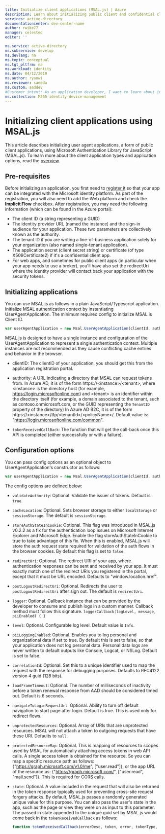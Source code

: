```yaml
---
title: Initialize client applications (MSAL.js) | Azure
description: Learn about initializing public client and confidential client applications using the Microsoft Authentication Library for JavaScript (MSAL.js). 
services: active-directory
documentationcenter: dev-center-name
author: rwike77
manager: celested
editor: ''

ms.service: active-directory
ms.subservice: develop
ms.devlang: na
ms.topic: conceptual
ms.tgt_pltfrm: na
ms.workload: identity
ms.date: 04/12/2019
ms.author: ryanwi
ms.reviewer: saeeda
ms.custom: aaddev
#Customer intent: As an application developer, I want to learn about initializing client applications so I can decide if this platform meets my application development needs and requirements.
ms.collection: M365-identity-device-management
---
```


# Initializing client applications using MSAL.js
This article describes initializing user agent applications, a form of public client applications, using Microsoft Authentication Library for JavaScript (MSAL.js).  To learn more about the client application types and application options, read the [overview](msal-client-applications.md).

## Pre-requisites
Before initializing an application, you first need to [register it](quickstart-v2-javascript.md) so that your app can be integrated with the Microsoft identity platform. As part of the registration, you will also need to add the Web platform and check the **Implicit Flow** checkbox.  After registration, you may need the following information (which can be found in the Azure portal):

- The client ID (a string representing a GUID)
- The identity provider URL (named the instance) and the sign-in audience for your application. These two parameters are collectively known as the authority.
- The tenant ID if you are writing a line-of-business application solely for your organization (also named single-tenant application).
- The application secret (client secret string) or certificate (of type X509Certificate2) if it's a confidential client app.
- For web apps, and sometimes for public client apps (in particular when your app needs to use a broker), you'll have also set the redirectUri where the identity provider will contact back your application with the security tokens.

## Initializing applications

You can use MSAL.js as follows in a plain JavaScript/Typescript application. Initialize MSAL authentication context by instantiating UserAgentApplication. The minimum required config to initialize MSAL is Client ID.

```javascript
var userAgentApplication = new Msal.UserAgentApplication(clientId, authority, tokenReceivedCallBack);
```

MSAL.js is designed to have a single instance and configuration of the UserAgentApplication to represent a single authentication context. Multiple instances are not recommended as they cause conflicting cache entries and behavior in the browser.

- clientID: The clientID of your application, you should get this from the application registration portal.

- authority: A URL indicating a directory that MSAL can request tokens from. In Azure AD, it is of the form https://&lt;instance&gt;/&lt;tenant&gt;, where &lt;instance&gt; is the directory host (for example, https://login.microsoftonline.com) and &lt;tenant&gt; is an identifier within the directory itself (for example, a domain associated to the tenant, such as contoso.onmicrosoft.com, or the GUID representing the `TenantID` property of the directory) In Azure AD B2C, it is of the form https://&lt;instance&gt;/tfp/&lt;tenantId&gt;/&lt;policyName&gt;/. Default value is: "https://login.microsoftonline.com/common".

- `tokenReceivedCallBack`: The function that will get the call-back once this API is completed (either successfully or with a failure).

## Configuration options
You can pass config options as an optional object to UserAgentApplication's constructor as follows:

```javascript
var userAgentApplication = new Msal.UserAgentApplication(clientId, authority, tokenReceivedCallBack, { logger: logger, cacheLocation: 'localStorage'});
```

The config options are defined below:

- `validateAuthority`: Optional.  Validate the issuer of tokens. Default is `true`.

- `cacheLocation`: Optional.  Sets browser storage to either `localStorage` or `sessionStorage`. The default is `sessionStorage`.

- `storeAuthStateInCookie`: Optional.  This flag was introduced in MSAL.js v0.2.2 as a fix for the authentication loop issues on Microsoft Internet Explorer and Microsoft Edge. Enable the flag storeAuthStateInCookie to true to take advantage of this fix. When this is enabled, MSAL.js will store the auth request state required for validation of the auth flows in the browser cookies. By default this flag is set to `false`.

- `redirectUri`: Optional.  The redirect URI of your app, where authentication responses can be sent and received by your app. It must exactly match one of the redirect URIs you registered in the portal, except that it must be URL encoded. Defaults to "window.location.href".

- `postLogoutRedirectUri`: Optional.  Redirects the user to `postLogoutRedirectUri` after sign out. The default is `redirectUri`.

- `logger`: Optional.  Callback instance that can be provided by the developer to consume and publish logs in a custom manner. Callback method must follow this signature. `loggerCallback(logLevel, message, piiEnabled) { }`

- `level`: Optional.  Configurable log level. Default value is `Info`.

- `piiLoggingEnabled`: Optional.  Enables you to log personal and organizational data if set to true. By default this is set to false, so that your application does not log personal data. Personal data logs are never written to default outputs like Console, Logcat, or NSLog. Default is set to false.

- `correlationId`: Optional.  Set this to a unique identifier used to map the request with the response for debugging purposes. Defaults to RFC4122 version 4 guid (128 bits).

- `loadFrameTimeout`: Optional.  The number of milliseconds of inactivity before a token renewal response from AAD should be considered timed out. Default is 6 seconds.

- `navigateToLoginRequestUrl`: Optional. Ability to turn off default navigation to start page after login. Default is true. This is used only for redirect flows.

- `unprotectedResources`: Optional.  Array of URIs that are unprotected resources. MSAL will not attach a token to outgoing requests that have these URI. Defaults to `null`.

- `protectedResourceMap`: Optional.  This is mapping of resources to scopes used by MSAL for automatically attaching access tokens in web API calls. A single access token is obtained for the resource. So you can map a specific resource path as follows: {"https://graph.microsoft.com/v1.0/me", ["user.read"]}, or the app URL of the resource as: {"https://graph.microsoft.com/", ["user.read", "mail.send"]}. This is required for CORS calls.

- `state`: Optional.  A value included in the request that will also be returned in the token response typically used for preventing cross-site request forgery attacks. By default, MSAL.js passes a randomly generated unique value for this purpose. You can also pass the user's state in the app, such as the page or view they were on as input to this parameter. The passed in state appended to the unique guid set by MSAL.js would come back in the `tokenReceivedCallback` as follows:

    ```javascript
    function tokenReceivedCallback(errorDesc, token, error, tokenType, state) {}
    ```